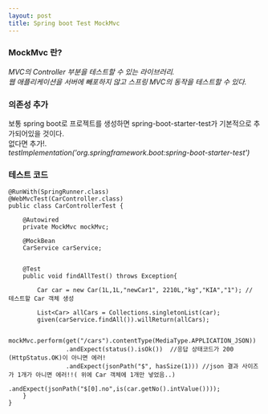 ```yaml
---
layout: post
title: Spring boot Test MockMvc 
---
```


### MockMvc 란?  
*MVC의 Controller 부분을 테스트할 수 있는 라이브러리.*  
*웹 애플리케이션을 서버에 빼포하지 않고 스프링 MVC의 동작을 테스트할 수 있다.*  

### 의존성 추가  
보통 spring boot로 프로젝트를 생성하면 spring-boot-starter-test가 기본적으로 추가되어있을 것이다.  
없다면 추가!.  
*testImplementation('org.springframework.boot:spring-boot-starter-test')*  

### 테스트 코드

~~~   
@RunWith(SpringRunner.class)
@WebMvcTest(CarController.class)
public class CarControllerTest {

    @Autowired
    private MockMvc mockMvc;

    @MockBean
    CarService carService;


    @Test
    public void findAllTest() throws Exception{

        Car car = new Car(1L,1L,"newCar1", 2210L,"kg","KIA","1"); // 테스트할 Car 객체 생성

        List<Car> allCars = Collections.singletonList(car);
        given(carService.findAll()).willReturn(allCars);

        mockMvc.perform(get("/cars").contentType(MediaType.APPLICATION_JSON))
                .andExpect(status().isOk())  //응답 상태코드가 200 (HttpStatus.OK)이 아니면 에러!
                .andExpect(jsonPath("$", hasSize(1))) //json 결과 사이즈가 1개가 아니면 에러!!( 위에 Car 객체에 1개만 넣었음..)
                .andExpect(jsonPath("$[0].no",is(car.getNo().intValue())));
    }
}
~~~   

